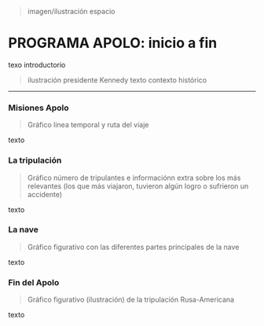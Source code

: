 > imagen/ilustración espacio
# PROGRAMA APOLO: inicio a fin
texo introductorio

>ilustración presidente Kennedy
texto contexto histórico

---

### Misiones Apolo
>Gráfico linea temporal y ruta del viaje

texto


### La tripulación
>Gráfico número de tripulantes e informaciónn extra sobre los más relevantes (los que más viajaron, tuvieron algún logro o sufrieron un accidente)

texto



### La nave
>Gráfico figurativo con las diferentes partes principales de la nave

texto



### Fin del Apolo
> Gráfico figurativo (ilustración) de la tripulación Rusa-Americana

texto 
